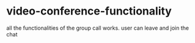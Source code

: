 # video-conference-functionality

all the functionalities of the group call works. 
user can leave and join the chat
